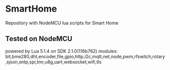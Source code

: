 # SmartHome
Repository with NodeMCU lua scripts for Smart Home

## Tested on NodeMCU
powered by Lua 5.1.4 on SDK 2.1.0(116b762)
modules: bit,bme280,dht,encoder,file,gpio,http,i2c,mqtt,net,node,pwm,rfswitch,rotary,sjson,sntp,spi,tmr,u8g,uart,websocket,wifi,tls
